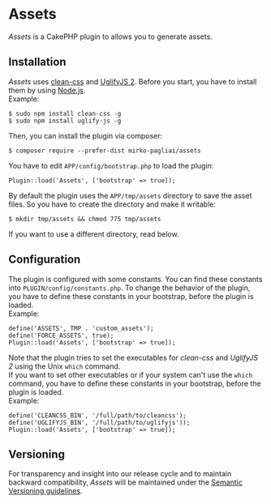 # Assets
*Assets* is a CakePHP plugin to allows you to generate assets.

## Installation
*Assets* uses [clean-css](https://github.com/jakubpawlowicz/clean-css) and 
[UglifyJS 2](https://github.com/mishoo/UglifyJS2). Before you start, you have 
to install them by using [Node.js](https://nodejs.org).  
Example:
	
	$ sudo npm install clean-css -g
	$ sudo npm install uglify-js -g

Then, you can install the plugin via composer:

    $ composer require --prefer-dist mirko-pagliai/assets
    
You have to edit `APP/config/bootstrap.php` to load the plugin:

    Plugin::load('Assets', ['bootstrap' => true]);
    
By default the plugin uses the `APP/tmp/assets` directory to save the 
asset files. So you have to create the directory and make it writable:

    $ mkdir tmp/assets && chmod 775 tmp/assets

If you want to use a different directory, read below.

## Configuration
The plugin is configured with some constants. You can find these constants into 
`PLUGIN/config/constants.php`. To change the behavior of the plugin, you have 
to define these constants in your bootstrap, before the plugin is loaded.  
Example:

    define('ASSETS', TMP . 'custom_assets');
    define('FORCE_ASSETS', true);
    Plugin::load('Assets', ['bootstrap' => true]);

Note that the plugin tries to set the executables for *clean-css* and
*UglifyJS 2* using the Unix `which` command.  
If you want to set other executables or if your system can't use the `which`
command, you have to define these constants in your bootstrap, before the 
plugin is loaded.  
Example:

	define('CLEANCSS_BIN', '/full/path/to/cleancss');
	define('UGLIFYJS_BIN', '/full/path/to/uglifyjs'));
    Plugin::load('Assets', ['bootstrap' => true]);

## Versioning
For transparency and insight into our release cycle and to maintain backward 
compatibility, *Assets* will be maintained under the 
[Semantic Versioning guidelines](http://semver.org).
